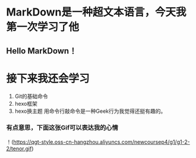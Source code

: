 # MarkDown是一种超文本语言，今天我第一次学习了他
## Hello MarkDown！
# 接下来我还会学习
1. Git的基础命令
1. hexo框架
1. hexo换主题
用命令行敲命令是一种Geek行为我觉得还挺有趣的。
### 有点意思，下面这张Gif可以表达我的心情
！(https://qgt-style.oss-cn-hangzhou.aliyuncs.com/newcoursep4/g1/g1-2-2/tenor.gif)

